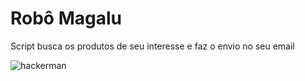 # Robô Magalu

Script busca os produtos de seu interesse e faz o envio no seu email

![hackerman](https://user-images.githubusercontent.com/40581580/86523236-ce34b800-be3f-11ea-9dfc-3e7620c9230e.jpg)
